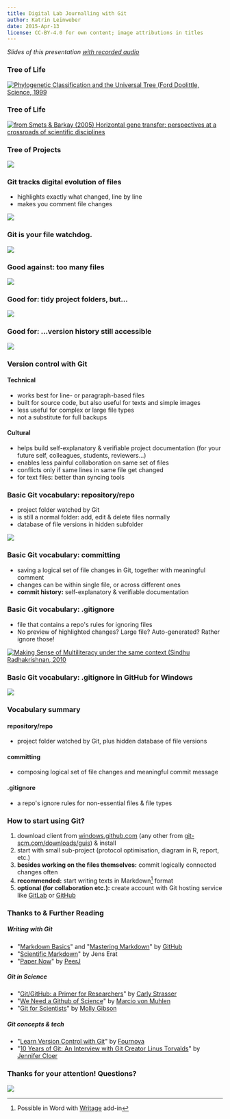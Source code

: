 ```yaml
---
title: Digital Lab Journalling with Git
author: Katrin Leinweber
date: 2015-Apr-13
license: CC-BY-4.0 for own content; image attributions in titles
---
```


_Slides of this presentation [with recorded audio](http://www.konscience.de/2015/04/ksl002-digital-lab-journalling-with-git/)_

### Tree of Life

[![](images/doolittle-tree.jpg "Phylogenetic Classification and the Universal Tree (Ford Doolittle, Science, 1999")](https://www.science.org/doi/full/10.1126/science.284.5423.2124)

### Tree of Life

[![](images/Horizontal-gene-transfer.jpg "from Smets & Barkay (2005) Horizontal gene transfer: perspectives at a crossroads of scientific disciplines")](http://www.nature.com/nrmicro/journal/v3/n9/fig_tab/nrmicro1253_F1.html)

### Tree of Projects

![](images/Horizontal-info-transfer.png)

### Git tracks digital evolution of files

- highlights exactly what changed, line by line
- makes you comment file changes

![](images/Git-helps.png)

### Git is your file watchdog.

![](images/watchdog.png)

### Good against: too many files

![](images/versions-win-explorer.png)

### Good for: tidy project folders, but...

![](images/files-in-explorer.png)

### Good for: ...version history still accessible

![](images/file-changes-in-GitHub.png)

### Version control with Git

#### Technical

- works best for line- or paragraph-based files
- built for source code, but also useful for texts and simple images
- less useful for complex or large file types
- not a substitute for full backups

#### Cultural

- helps build self-explanatory & verifiable project documentation (for your future self, colleagues, students, reviewers...)
- enables less painful collaboration on same set of files
- conflicts only if same lines in same file get changed
- for text files: better than syncing tools

### Basic Git vocabulary: repository/repo

- project folder watched by Git
- is still a normal folder: add, edit & delete files normally
- database of file versions in hidden subfolder

![](images/repo-folder.png)

### Basic Git vocabulary: committing

- saving a logical set of file changes in Git, together with meaningful comment
- changes can be within single file, or across different ones
- **commit history:** self-explanatory & verifiable documentation

### Basic Git vocabulary: .gitignore

- file that contains a repo's rules for ignoring files 
- No preview of highlighted changes? Large file? Auto-generated? Rather ignore those!

[![](images/gitignore-or-not.png "Making Sense of Multiliteracy under the same context (Sindhu Radhakrishnan, 2010")](http://edc.education.ed.ac.uk/sindhur/2010/10/17/visual-artefact/)

### Basic Git vocabulary: .gitignore in GitHub for Windows

![](images/windows-gitignore-in-repo-settings.png)

### Vocabulary summary

#### repository/repo

- project folder watched by Git, plus hidden database of file versions

#### committing

- composing logical set of file changes and meaningful commit message

#### .gitignore

- a repo's ignore rules for non-essential files & file types

### How to start using Git?

1. download client from [windows.github.com](https://windows.github.com/) (any other from [git-scm.com/downloads/guis](http://git-scm.com/download/gui/win)) & install
1. start with small sub-project (protocol optimisation, diagram in R, report, etc.)
1. **besides working on the files themselves:** commit logically connected changes often
1. **recommended:** start writing texts in Markdown[^1] format
1. **optional (for collaboration etc.):** create account with Git hosting service like [GitLab](https://gitlab.com/users/sign_in) or [GitHub](https://github.com/join)

[^1]: Possible in Word with [Writage](http://www.writage.com/) add-in

### Thanks to & Further Reading

##### Writing with Git

- "[Markdown Basics](https://help.github.com/articles/markdown-basics/#basic-writing)" and "[Mastering Markdown](https://guides.github.com/features/mastering-markdown/)" by [GitHub](https://github.com/)
- "[Scientific Markdown](https://github.com/JensErat/scientific-markdown)" by Jens Erat
- "[Paper Now](https://github.com/PeerJ/paper-now#paper-now)" by [PeerJ](https://peerj.com/)

##### Git in Science

- "[Git/GitHub: a Primer for Researchers](http://datapub.cdlib.org/2014/05/05/github-a-primer-for-researchers/)" by [Carly Strasser](http://carlystrasser.net/)
- "[We Need a Github of Science](http://marciovm.com/i-want-a-github-of-science/)" by [Marcio von Muhlen](https://twitter.com/marciovm)
- "[Git for Scientists](https://mollygibson.github.io/2014-08-11-wustl/lessons/git-notebook/git-for-scientists.slides.html)" by [Molly Gibson](https://github.com/mollygibson)

##### Git concepts & tech

- "[Learn Version Control with Git](https://www.git-tower.com/learn/git/ebook)" by [Fournova](http://www.fournova.com/)
- "[10 Years of Git: An Interview with Git Creator Linus Torvalds](https://www.linux.com/news/10-years-git-interview-git-creator-linus-torvalds/)" by [Jennifer Cloer](https://twitter.com/JenniferCloer)

### Thanks for your attention! Questions?

![](images/keep-calm-and-git-it-on.png)
